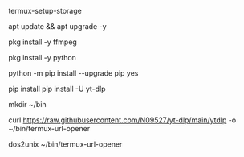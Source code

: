 
termux-setup-storage

apt update && apt upgrade -y

pkg install -y ffmpeg


pkg install -y python


python -m pip install --upgrade pip yes

pip install pip install -U yt-dlp


mkdir ~/bin


curl https://raw.githubusercontent.com/N09527/yt-dlp/main/ytdlp -o ~/bin/termux-url-opener



dos2unix ~/bin/termux-url-opener
